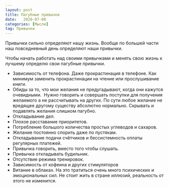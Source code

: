 ```yaml
---
layout: post
title: Пагубные привычки
date:   2020-07-08
categories: [Мысли]
tag: Привычки
---
```

Привычки сильно определяют нашу жизнь. Вообще по большей части наш повседневный день определяют наши привычки.

Чтобы начать работать над своими привычками и менять свою жизнь к лучшему определю свои пагубные привычки. 
- Зависимость от телефона. Даже прокрастинация в телефоне. Как минимум заменить прокрастинации на чтение или прослушивание книги.
- Обиды за то, что мои желания не предугадывают, когда они кажутся очевидными.  Нужно говорить и совершать поступки для получения желаемого а не рассчитывать на других. По сути любое желание не вредящее другому существу абсолютно нормально. Скрывать и подавлять желания слишком пагубно.
- Откладывание дел. 
- Плохое расставание приоритетов.
- Потребление большого количества простых углеводов и сахаров.
- Желание постоянно спорить даже по пустякам.
- Откладывание подачи счётчиков и бессистемность оплаты регулярных платежей.
- Привычка говорить, вместо того чтобы слушать.
- Привычка откладывать будильник.
- Отсутствие режима тренировок.
- Зависимость от кофеина и других стимуляторов 
- Витание в облаках. На это тратиться очень много психических и эмоциональных сил. Не стоит жить в стране иллюзий, реальность от этого не изменится.









